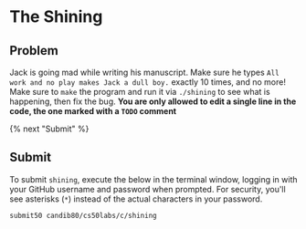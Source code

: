 # The Shining

## Problem
Jack is going mad while writing his manuscript. Make sure he types `All work and no play makes Jack a dull boy.` exactly 10 times, and no more!  
Make sure to `make` the program and run it via `./shining` to see what is happening, then fix the bug.
**You are only allowed to edit a single line in the code, the one marked with a `TODO` comment**

{% next "Submit" %}

## Submit

To submit `shining`, execute the below in the terminal window, logging in with your GitHub username and password when prompted. For security, you'll see asterisks (`*`) instead of the actual characters in your password.
```
submit50 candib80/cs50labs/c/shining
```
